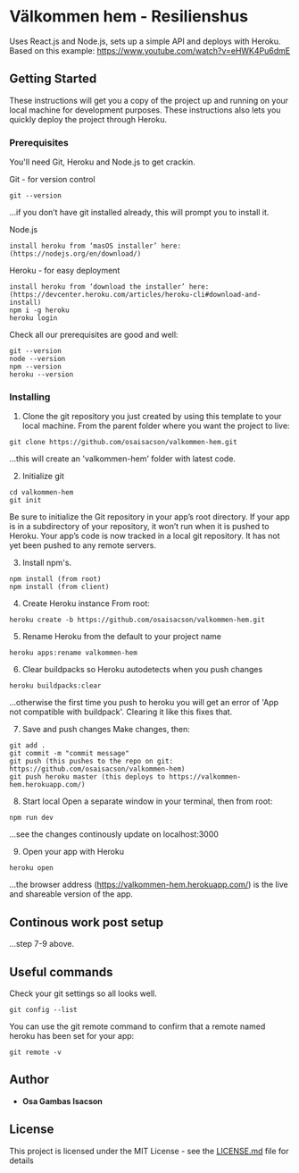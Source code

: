 # Välkommen hem - Resilienshus

Uses React.js and Node.js, sets up a simple API and deploys with Heroku.
Based on this example: https://www.youtube.com/watch?v=eHWK4Pu6dmE


## Getting Started

These instructions will get you a copy of the project up and running on your local machine for development purposes. These instructions also  lets you quickly deploy the project through Heroku.

### Prerequisites

You'll need Git, Heroku and Node.js to get crackin.


Git - for version control

```
git --version
```
...if you don’t have git installed already, this will prompt you to install it.


Node.js
```
install heroku from ‘masOS installer’ here: (https://nodejs.org/en/download/)
```

Heroku - for easy deployment
```
install heroku from ‘download the installer’ here: (https://devcenter.heroku.com/articles/heroku-cli#download-and-install)
npm i -g heroku
heroku login
```

Check all our prerequisites are good and well:
```
git --version
node --version
npm --version
heroku --version
```

### Installing

1. Clone the git repository you just created by using this template to your local machine.
From the parent folder where you want the project to live:

```
git clone https://github.com/osaisacson/valkommen-hem.git
```
...this will create an 'valkommen-hem' folder with latest code.


2. Initialize git

```
cd valkommen-hem
git init
```
Be sure to initialize the Git repository in your app’s root directory. If your app is in a subdirectory of your repository, it won’t run when it is pushed to Heroku.
Your app’s code is now tracked in a local git repository. It has not yet been pushed to any remote servers.


3. Install npm's.

```
npm install (from root)
npm install (from client)
```


4. Create Heroku instance
From root:
```
heroku create -b https://github.com/osaisacson/valkommen-hem.git
```


5. Rename Heroku from the default to your project name
```
heroku apps:rename valkommen-hem
```


6. Clear buildpacks so Heroku autodetects when you push changes
```
heroku buildpacks:clear
```
...otherwise the first time you push to heroku you will get an error of 'App not compatible with buildpack'. Clearing it like this fixes that.


7. Save and push changes
Make changes, then:
```
git add .
git commit -m "commit message"
git push (this pushes to the repo on git: https://github.com/osaisacson/valkommen-hem)
git push heroku master (this deploys to https://valkommen-hem.herokuapp.com/)
```


8. Start local
Open a separate window in your terminal, then from root:
```
npm run dev
```
...see the changes continously update on localhost:3000


9. Open your app with Heroku
```
heroku open
```
...the browser address (https://valkommen-hem.herokuapp.com/) is the live and shareable version of the app.


## Continous work post setup
 ...step 7-9 above.


## Useful commands

Check your git settings so all looks well.

```
git config --list
```

You can use the git remote command to confirm that a remote named heroku has been set for your app:

```
git remote -v
```


## Author

* **Osa Gambas Isacson**


## License

This project is licensed under the MIT License - see the [LICENSE.md](LICENSE.md) file for details
